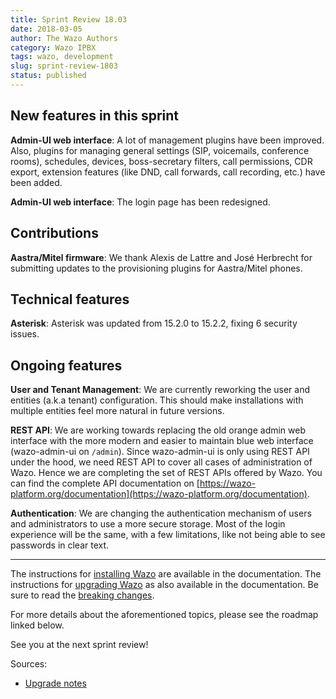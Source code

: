 ```yaml
---
title: Sprint Review 18.03
date: 2018-03-05
author: The Wazo Authors
category: Wazo IPBX
tags: wazo, development
slug: sprint-review-1803
status: published
---
```


## New features in this sprint

**Admin-UI web interface**: A lot of management plugins have been improved. Also, plugins for managing general settings (SIP, voicemails, conference rooms), schedules, devices, boss-secretary filters, call permissions, CDR export, extension features (like DND, call forwards, call recording, etc.) have been added.

**Admin-UI web interface**: The login page has been redesigned.


## Contributions

**Aastra/Mitel firmware**: We thank Alexis de Lattre and José Herbrecht for submitting updates to the provisioning plugins for Aastra/Mitel phones.


## Technical features

**Asterisk**: Asterisk was updated from 15.2.0 to 15.2.2, fixing 6 security issues.


## Ongoing features

**User and Tenant Management**: We are currently reworking the user and entities (a.k.a tenant) configuration. This should make installations with multiple entities feel more natural in future versions.

**REST API**: We are working towards replacing the old orange admin web interface with the more modern and easier to maintain blue web interface (wazo-admin-ui on `/admin`). Since wazo-admin-ui is only using REST API under the hood, we need REST API to cover all cases of administration of Wazo. Hence we are completing the set of REST APIs offered by Wazo. You can find the complete API documentation on [https://wazo-platform.org/documentation](https://wazo-platform.org/documentation).

**Authentication**: We are changing the authentication mechanism of users and administrators to use a more secure storage. Most of the login experience will be the same, with a few limitations, like not being able to see passwords in clear text.

---

The instructions for [installing Wazo](/uc-doc/installation/install-system) are available in the documentation.
The instructions for [upgrading Wazo](/uc-doc/upgrade/introduction) as also available in the documentation. Be sure to read the [breaking changes](http://wazo.readthedocs.io/en/wazo-18.03/upgrade/upgrade_notes.html).

For more details about the aforementioned topics, please see the roadmap linked below.

See you at the next sprint review!

Sources:

* [Upgrade notes](/uc-doc/upgrade/upgrade_notes)
